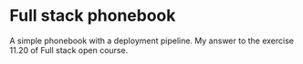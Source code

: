 # Full stack phonebook

A simple phonebook with a deployment pipeline. My answer to the exercise 11.20 of Full stack open course.
